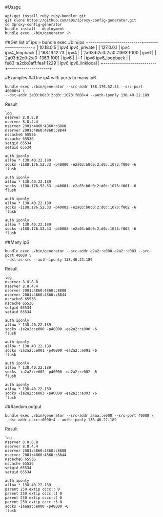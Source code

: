 #Usage

    apt-get install ruby ruby-bundler git
    git clone https://github.com/a0s/3proxy-config-generator.git
    cd 3proxy-config-generator
    bundle install --deployment
    bundle exec ./bin/generator -h
    
##Get list of ips
    > bundle exec ./bin/ips
    +---------------------------+---------------------+
    | 10.18.0.5                 | ipv4 ipv4_private   |
    | 127.0.0.1                 | ipv4 ipv4_loopback  |
    | 168.16.12.73              | ipv4                |
    | 2a03:b2c0:2:a0::1363:f000 | ipv6                |
    | 2a03:b2c0:2:a0::1363:f001 | ipv6                |
    | ::1                       | ipv6 ipv6_loopback  |
    | fe83::a2cb:8aff:fea1:1229 | ipv6 ipv6_linklocal |
    +---------------------------+---------------------+

#Examples
##One ip4 with ports to many ip6

    bundle exec ./bin/generator --src-addr 188.176.52.33 --src-port 40000+4 \
    --dst-addr 2a03:b0c0:2:d0::1073:f000+4 --auth-iponly 138.40.22.189   

Result

    log
    nserver 8.8.8.8
    nserver 8.8.4.4
    nserver 2001:4860:4860::8888
    nserver 2001:4860:4860::8844
    nscache6 65536
    nscache 65536
    setgid 65534
    setuid 65534
    
    auth iponly
    allow * 138.40.22.189
    socks -i188.176.52.33 -p40000 -e2a03:b0c0:2:d0::1073:f000 -6
    flush
    
    auth iponly
    allow * 138.40.22.189
    socks -i188.176.52.33 -p40001 -e2a03:b0c0:2:d0::1073:f001 -6
    flush
    
    auth iponly
    allow * 138.40.22.189
    socks -i188.176.52.33 -p40002 -e2a03:b0c0:2:d0::1073:f002 -6
    flush
    
    auth iponly
    allow * 138.40.22.189
    socks -i188.176.52.33 -p40003 -e2a03:b0c0:2:d0::1073:f003 -6
    flush
    
##Many ip6
    
    bundle exec ./bin/generator --src-addr a2a2::e000-a2a2::e003 --src-port 40000 \
    --dst-as-src --auth-iponly 138.40.22.189

Result
    
    log
    nserver 8.8.8.8
    nserver 8.8.4.4
    nserver 2001:4860:4860::8888
    nserver 2001:4860:4860::8844
    nscache6 65536
    nscache 65536
    setgid 65534
    setuid 65534
    
    auth iponly
    allow * 138.40.22.189
    socks -ia2a2::e000 -p40000 -ea2a2::e000 -6
    flush
    
    auth iponly
    allow * 138.40.22.189
    socks -ia2a2::e001 -p40000 -ea2a2::e001 -6
    flush
    
    auth iponly
    allow * 138.40.22.189
    socks -ia2a2::e002 -p40000 -ea2a2::e002 -6
    flush
    
    auth iponly
    allow * 138.40.22.189
    socks -ia2a2::e003 -p40000 -ea2a2::e003 -6
    flush

##Random output

    bundle exec ./bin/generator --src-addr aaaa::e000 --src-port 40000 \
    --dst-addr cccc::0000+4 --auth-iponly 138.40.22.189
    
Result

    log
    nserver 8.8.8.8
    nserver 8.8.4.4
    nserver 2001:4860:4860::8888
    nserver 2001:4860:4860::8844
    nscache6 65536
    nscache 65536
    setgid 65534
    setuid 65534
    
    auth iponly
    allow * 138.40.22.189
    parent 250 extip cccc:: 0
    parent 250 extip cccc::1 0
    parent 250 extip cccc::2 0
    parent 250 extip cccc::3 0
    socks -iaaaa::e000 -p40000 -6
    flush
